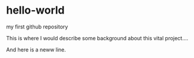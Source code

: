 # hello-world
my first github repository

This is where I would describe some background about this vital project....

And here is a neww line.
